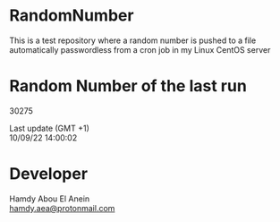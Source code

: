 # RandomNumber    
This is a test repository where a random number is pushed to a file automatically passwordless from a cron job in my Linux CentOS server    
# Random Number of the last run   
30275
      
Last update (GMT +1)    
10/09/22 14:00:02
# Developer    
Hamdy Abou El Anein   
hamdy.aea@protonmail.com
